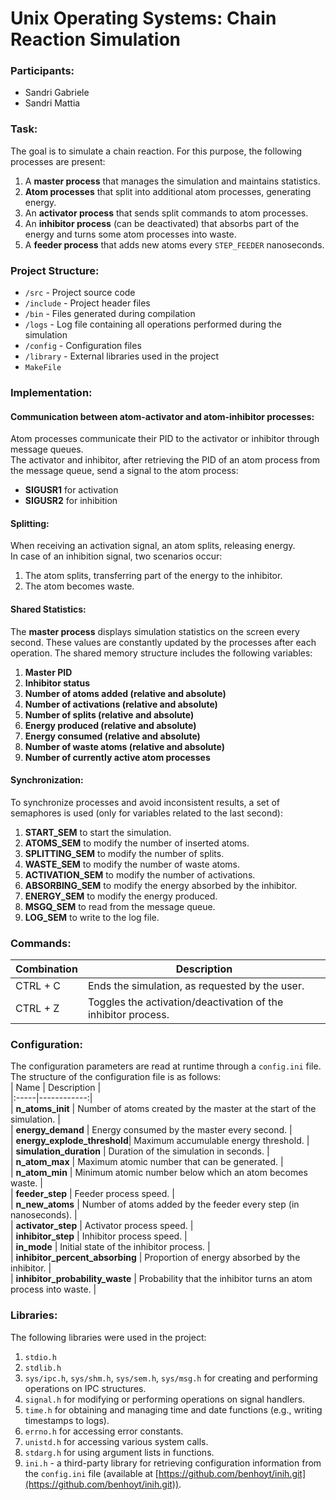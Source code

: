 # Unix Operating Systems: Chain Reaction Simulation 
### Participants:
- Sandri Gabriele  
- Sandri Mattia  

### Task:
The goal is to simulate a chain reaction. For this purpose, the following processes are present:  
1. A **master process** that manages the simulation and maintains statistics.  
2. **Atom processes** that split into additional atom processes, generating energy.  
3. An **activator process** that sends split commands to atom processes.  
4. An **inhibitor process** (can be deactivated) that absorbs part of the energy and turns some atom processes into waste.  
5. A **feeder process** that adds new atoms every `STEP_FEEDER` nanoseconds.  

### Project Structure:
- `/src` - Project source code  
- `/include` - Project header files  
- `/bin` - Files generated during compilation  
- `/logs` - Log file containing all operations performed during the simulation  
- `/config` - Configuration files  
- `/library` - External libraries used in the project  
- `MakeFile`  

### Implementation:
#### Communication between atom-activator and atom-inhibitor processes:
Atom processes communicate their PID to the activator or inhibitor through message queues.  
The activator and inhibitor, after retrieving the PID of an atom process from the message queue, send a signal to the atom process:  
- **SIGUSR1** for activation  
- **SIGUSR2** for inhibition  

#### Splitting:
When receiving an activation signal, an atom splits, releasing energy.  
In case of an inhibition signal, two scenarios occur:  
1. The atom splits, transferring part of the energy to the inhibitor.  
2. The atom becomes waste.  

#### Shared Statistics:
The **master process** displays simulation statistics on the screen every second. These values are constantly updated by the processes after each operation. The shared memory structure includes the following variables:  
1. **Master PID**  
2. **Inhibitor status**  
3. **Number of atoms added (relative and absolute)**  
4. **Number of activations (relative and absolute)**  
5. **Number of splits (relative and absolute)**  
6. **Energy produced (relative and absolute)**  
7. **Energy consumed (relative and absolute)**  
8. **Number of waste atoms (relative and absolute)**  
9. **Number of currently active atom processes**  

#### Synchronization:
To synchronize processes and avoid inconsistent results, a set of semaphores is used (only for variables related to the last second):  
1. **START_SEM** to start the simulation.  
2. **ATOMS_SEM** to modify the number of inserted atoms.  
3. **SPLITTING_SEM** to modify the number of splits.  
4. **WASTE_SEM** to modify the number of waste atoms.  
5. **ACTIVATION_SEM** to modify the number of activations.  
6. **ABSORBING_SEM** to modify the energy absorbed by the inhibitor.  
7. **ENERGY_SEM** to modify the energy produced.  
8. **MSGQ_SEM** to read from the message queue.  
9. **LOG_SEM** to write to the log file.  

### Commands:
| Combination | Description |  
|:------------|-------------|  
| CTRL + C    | Ends the simulation, as requested by the user. |  
| CTRL + Z    | Toggles the activation/deactivation of the inhibitor process. |  

### Configuration:
The configuration parameters are read at runtime through a `config.ini` file. The structure of the configuration file is as follows:  
| Name | Description |  
|:-----|------------:|  
| **n_atoms_init**            | Number of atoms created by the master at the start of the simulation. |  
| **energy_demand**           | Energy consumed by the master every second. |  
| **energy_explode_threshold**| Maximum accumulable energy threshold. |  
| **simulation_duration**     | Duration of the simulation in seconds. |  
| **n_atom_max**              | Maximum atomic number that can be generated. |  
| **n_atom_min**              | Minimum atomic number below which an atom becomes waste. |  
| **feeder_step**             | Feeder process speed. |  
| **n_new_atoms**             | Number of atoms added by the feeder every step (in nanoseconds). |  
| **activator_step**          | Activator process speed. |  
| **inhibitor_step**          | Inhibitor process speed. |  
| **in_mode**                 | Initial state of the inhibitor process. |  
| **inhibitor_percent_absorbing** | Proportion of energy absorbed by the inhibitor. |  
| **inhibitor_probability_waste** | Probability that the inhibitor turns an atom process into waste. |  

### Libraries:
The following libraries were used in the project:  
1. `stdio.h`  
2. `stdlib.h`  
3. `sys/ipc.h`, `sys/shm.h`, `sys/sem.h`, `sys/msg.h` for creating and performing operations on IPC structures.  
4. `signal.h` for modifying or performing operations on signal handlers.  
5. `time.h` for obtaining and managing time and date functions (e.g., writing timestamps to logs).  
6. `errno.h` for accessing error constants.  
7. `unistd.h` for accessing various system calls.  
8. `stdarg.h` for using argument lists in functions.  
9. `ini.h` - a third-party library for retrieving configuration information from the `config.ini` file (available at [https://github.com/benhoyt/inih.git](https://github.com/benhoyt/inih.git)).  